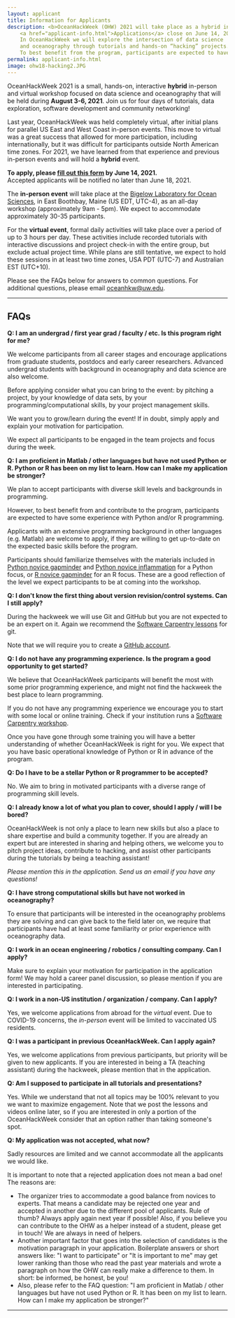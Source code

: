 ```yaml
---
layout: applicant
title: Information for Applicants
description: <b>OceanHackWeek (OHW) 2021 will take place as a hybrid in-person and virtual, online event.
    <a href="applicant-info.html">Applications</a> close on June 14, 2021.
    In OceanHackWeek we will explore the intersection of data science
    and oceanography through tutorials and hands-on “hacking” projects.
    To best benefit from the program, participants are expected to have some experience with Python or R programming and data analysis.
permalink: applicant-info.html
image: ohw18-hacking2.JPG
---
```


OceanHackWeek 2021 is a small, hands-on, interactive **hybrid** in-person and virtual workshop focused on data science and oceanography that will be held during **August 3-6, 2021**. Join us for four days of tutorials, data exploration, software development and community networking!

Last year, OceanHackWeek was held completely virtual, after initial plans for
parallel US East and West Coast in-person events. This move to virtual was a 
great success that allowed for more participation, including internationally, 
but it was difficult for participants outside North American time zones. 
For 2021, we have learned from that experience and previous in-person events 
and will hold a **hybrid** event.

<!-- **To apply, please [fill out this form](https://www.jotform.com/build/211262036692148) by June 14, 2021.**   -->
**To apply, please [fill out this form](https://PLACEHOLDER) by June 14, 2021.**  
Accepted applicants will be notified no later than June 18, 2021.

The **in-person event** will take place at the [Bigelow Laboratory for Ocean Sciences](https://www.bigelow.org/), in East Boothbay, Maine (US EDT, UTC-4), as an all-day workshop (approximately 9am - 5pm). We expect to accommodate approximately 30-35 participants.

For the **virtual event**, formal daily activities will take place over a period of up to 3 hours per day. These activities include recorded tutorials with interactive discussions and project check-in with the entire group, but exclude actual project time. 
While plans are still tentative, we expect to hold these sessions in at least two time zones, 
USA PDT (UTC-7) and Australian EST (UTC+10).

Please see the FAQs below for answers to common questions.
For additional questions, please email 
<a href="mailto:oceanhkw@uw.edu" target="_blank">oceanhkw@uw.edu</a>.

---

## FAQs

**Q: I am an undergrad / first year grad / faculty / etc. Is this program right for me?**

We welcome participants from all career stages and encourage applications from graduate students,
postdocs and early career researchers. Advanced undergrad students with background in oceanography
and data science are also welcome.

Before applying consider what you can bring to the event:
by pitching a project,
by your knowledge of data sets,
by your programming/computational skills,
by your project management skills.

We want you to grow/learn during the event!
If in doubt,
simply apply and explain your motivation for participation.

We expect all participants to be engaged in the team projects and focus during the week.

**Q: I am proficient in Matlab / other languages but have not used Python or R. Python or R has been on my list to learn. How can I make my application be stronger?**

We plan to accept participants with diverse skill levels and backgrounds in programming.

However, to best benefit from and contribute to the program, participants are expected to have some experience with Python and/or R programming.

Applicants with an extensive programming background in other languages (e.g. Matlab) are welcome to apply,
if they are willing to get up-to-date on the expected basic skills before the program.

Participants should familiarize themselves with the materials included in [Python novice gapminder](https://swcarpentry.github.io/python-novice-gapminder/) and [Python novice inflammation](https://swcarpentry.github.io/python-novice-inflammation/) for a Python focus, or [R novice gapminder](http://swcarpentry.github.io/r-novice-gapminder/) for an R focus. These are a good reflection of the level we expect participants to be at coming into the workshop.

**Q: I don't know the first thing about version revision/control systems. Can I still apply?**

During the hackweek we will use Git and GitHub but you are not expected to be an expert on it. Again we recommend the [Software Carpentry lessons](https://swcarpentry.github.io/git-novice/) for git.

Note that we will require you to create a [GitHub account](https://github.com/).

**Q: I do not have any programming experience. Is the program a good opportunity to get started?**

We believe that OceanHackWeek participants will benefit the most with some prior programming experience,
and might not find the hackweek the best place to learn programming.

If you do not have any programming experience we encourage you to start with some local or online training.
Check if your institution runs a [Software Carpentry workshop](https://software-carpentry.org/workshops/).

Once you have gone through some training you will have a better understanding of whether OceanHackWeek is right for you.
We expect that you have basic operational knowledge of Python or R in advance of the program.

**Q: Do I have to be a stellar Python or R programmer to be accepted?**

No. We aim to bring in motivated participants with a diverse range of programming skill levels.

**Q: I already know a lot of what you plan to cover, should I apply / will I be bored?**

OceanHackWeek is not only a place to learn new skills but also a place to share expertise and build a community together.
If you are already an expert but are interested in sharing and helping others,
we welcome you to pitch project ideas,
contribute to hacking,
and assist other participants during the tutorials by being a teaching assistant!

*Please mention this in the application. Send us an email if you have any questions!*

**Q: I have strong computational skills but have not worked in oceanography?**

To ensure that participants will be interested in the oceanography problems they are solving and can give back to the field later on,
we require that participants have had at least some familiarity or prior experience with oceanography data.

**Q: I work in an ocean engineering / robotics / consulting company. Can I apply?**

<!-- We expect participants from the private sector to pay for their own expenses. -->
Make sure to explain your motivation for participation in the application form!
We may hold a career panel discussion,
so please mention if you are interested in participating.

**Q: I work in a non-US institution / organization / company. Can I apply?**

Yes, we welcome applications from abroad for the *virtual* event. 
Due to COVID-19 concerns, the *in-person* event will be limited to vaccinated US residents.

**Q: I was a participant in previous OceanHackWeek. Can I apply again?**

Yes, we welcome applications from previous participants,
but priority will be given to new applicants.
If you are interested in being a TA (teaching assistant) during the hackweek,
please mention that in the application.

**Q: Am I supposed to participate in all tutorials and presentations?**

Yes. While we understand that not all topics may be 100% relevant to you we want to maximize engagement. Note that we post the lessons and videos online later, so if you are interested in only a portion of the OceanHackWeek consider that an option rather than taking someone's spot.

**Q: My application was not accepted, what now?**

Sadly resources are limited and we cannot accommodate all the applicants we would like.

It is important to note that a rejected application does not mean a bad one! The reasons are:

- The organizer tries to accommodate a good balance from novices to experts. That means a candidate may be rejected one year and accepted in another due to the different pool of applicants. Rule of thumb? Always apply again next year if possible! Also, if you believe you can contribute to the OHW as a helper instead of a student, please get in touch! We are always in need of helpers.
- Another important factor that goes into the selection of candidates is the motivation paragraph in your application. Boilerplate answers or short answers like: "I want to participate" or "It is important to me" may get lower ranking than those who read the past year materials and wrote a paragraph on how the OHW can really make a difference to them. In short: be informed, be honest, be you!
- Also, please refer to the FAQ question: "I am proficient in Matlab / other languages but have not used Python or R. It has been on my list to learn. How can I make my application be stronger?"

---